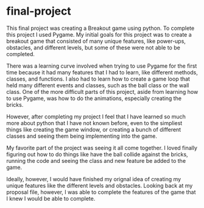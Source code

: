# final-project


This final project was creating a Breakout game using python. To complete this project I used Pygame. My initial goals for this project was to create a breakout game that consisted of many unique features, like power-ups, obstacles, and different levels, but some of these were not able to be completed. 

There was a learning curve involved when trying to use Pygame for the first time because it had many features that I had to learn, like different methods, classes, and functions. I also had to learn how to create a game loop that held many different events and classes, such as the ball class or the wall class. One of the more difficult parts of this project, aside from learning how to use Pygame, was how to do the animations, especially creating the bricks. 

However, after completing my project I feel that I have learned so much more about python that I have not known before, even to the simpliest things like creating the game window, or creating a bunch of different classes and seeing them being implementing into the game.

My favorite part of the project was seeing it all come together. I loved finally figuring out how to do things like have the ball collide against the bricks, running the code and seeing the class and new feature be added to the game. 

Ideally, however, I would have finished my orignal idea of creating my unique features like the different levels and obstacles. Looking back at my proposal file, however, I was able to complete the features of the game that I knew I would be able to complete.
